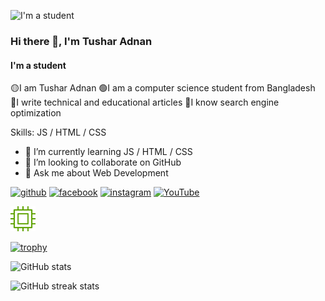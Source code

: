 
![I'm a student ](https://scontent.fdac24-5.fna.fbcdn.net/v/t39.30808-6/503511498_1406082740677803_9128070503513317261_n.png?stp=dst-png_s960x960&_nc_cat=103&ccb=1-7&_nc_sid=cc71e4&_nc_eui2=AeFDpPT287_acdzc-gRq2zCDs091BJuBlFuzT3UEm4GUW152blF4Lize3zqFkf3KSfpy79JiE2Hf3la3CI_VtaFS&_nc_ohc=uWCL1zQ05GkQ7kNvwGslxki&_nc_oc=Adn2OA6MVZtWCUYJ5728ryiv614GDlCbNAReg7Jm6iFSR4TIqfNVkNN3t0--Jgghg1U&_nc_zt=23&_nc_ht=scontent.fdac24-5.fna&_nc_gid=6WDFgBFpyeJzUJBWCXOTeA&oh=00_AfKtyrR85GfIzQYp3QUDhd1wN2Hb_db4G2HiIhl-jzeOmw&oe=684326E6)


### Hi there 👋, I'm Tushar Adnan 
#### I'm a student 


🟡I am Tushar Adnan 
🟢I am a computer science student from Bangladesh
🔴I write technical and educational articles
🔘I know search engine optimization


Skills:  JS / HTML / CSS

- 🌱 I’m currently learning  JS / HTML / CSS 
- 👯 I’m looking to collaborate on GitHub  
- 💬 Ask me about Web Development 


[<img src='https://cdn.jsdelivr.net/npm/simple-icons@3.0.1/icons/github.svg' alt='github' height='40'>](https://github.com/tusharadnan71)  [<img src='https://cdn.jsdelivr.net/npm/simple-icons@3.0.1/icons/facebook.svg' alt='facebook' height='40'>](https://www.facebook.com/tusharadnan71)  [<img src='https://cdn.jsdelivr.net/npm/simple-icons@3.0.1/icons/instagram.svg' alt='instagram' height='40'>](https://www.instagram.com/tusharadnan71/)  [<img src='https://cdn.jsdelivr.net/npm/simple-icons@3.0.1/icons/youtube.svg' alt='YouTube' height='40'>](https://www.youtube.com/channel/tusharadnan71)  

<a href='https://docs.github.com/en/developers'><img src='https://raw.githubusercontent.com/acervenky/animated-github-badges/master/assets/devbadge.gif' width='40' height='40'></a> 

[![trophy](https://github-profile-trophy.vercel.app/?username=tusharadnan71)](https://github.com/ryo-ma/github-profile-trophy)

![GitHub stats](https://github-readme-stats.vercel.app/api?username=tusharadnan71&show_icons=true)  

![GitHub streak stats](https://streak-stats.demolab.com/?user=tusharadnan71)  

